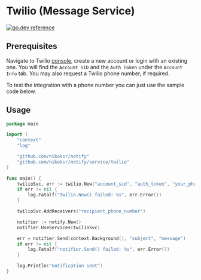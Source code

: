 # Twilio (Message Service)

[![go.dev reference](https://img.shields.io/badge/go.dev-reference-007d9c?logo=go&logoColor=white&style=flat)](https://pkg.go.dev/github.com/nikoksr/notify/service/twilio)

## Prerequisites

Navigate to Twilio [console](https://console.twilio.com/), create a new account or login with an existing one.
You will find the `Account SID` and the `Auth Token` under the `Account Info` tab. You may also request a Twilio phone number, if required.

To test the integration with a phone number you can just use the sample code below.

## Usage

```go
package main

import (
	"context"
	"log"

	"github.com/nikoksr/notify"
	"github.com/nikoksr/notify/service/twilio"
)

func main() {
	twilioSvc, err := twilio.New("account_sid", "auth_token", "your_phone_number")
	if err != nil {
		log.Fatalf("twilio.New() failed: %s", err.Error())
	}

	twilioSvc.AddReceivers("recipient_phone_number")

	notifier := notify.New()
	notifier.UseServices(twilioSvc)

	err = notifier.Send(context.Background(), "subject", "message")
	if err != nil {
		log.Fatalf("notifier.Send() failed: %s", err.Error())
	}

	log.Println("notification sent")
}
```

